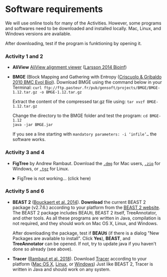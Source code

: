 # Software requirements

We will use online tools for many of the Activities. However, some programs and softwares need to be downloaded and installed locally. Mac, Linux, and Windows versions are available. 

After downloading, test if the program is funktioning by opening it.

### Activity 1 and 2

*	**AliView** [AliView alignment viewer](http://ormbunkar.se/aliview) ([Larsson 2014 Bioinf](https://doi.org/10.1093/bioinformatics/btu531))

* **BMGE** (Block Mapping and Gathering with Entropy ([Criscuolo & Gribaldo 2010 BMC Evol Biol](https://doi.org/10.1186/1471-2148-10-210)). Download BMGE using the command below in your Terminal: 
	`curl ftp://ftp.pasteur.fr/pub/gensoft/projects/BMGE/BMGE-1.12.tar.gz -o BMGE-1.12.tar.gz`

	Extract the content of the compressed tar.gz file using:
	`tar xvzf BMGE-1.12.tar.gz `

	Change the directory to the BMGE folder and test the program:
	`cd BMGE-1.12`  
	`java -jar BMGE.jar `

	If you see a line starting with `mandatory parameters: -i ‘infile’…` the software works.
	

### Activity 3 and 4

* **FigTree** by Andrew Rambaut. Download the [`.dmg`](https://github.com/rambaut/figtree/releases/download/v1.4.4/FigTree.v1.4.4.dmg) for Mac users, [`.zip`](https://github.com/rambaut/figtree/releases/download/v1.4.4/FigTree.v1.4.4.zip) for Windows, or [`.tgz`](https://github.com/rambaut/figtree/releases/download/v1.4.4/FigTree_v1.4.4.tgz) for Linux.

	<details>
	  <summary>FigTree is not working... (click here)</summary>
	
	--------
	
	* For Windows/Linux users: try to fix by installing/updating to the newest java version.
	
	* For Mac users:
		* Try to fix by installing/updating to the newest java version. To do so, go to the terminal:
		`java -version` (Check the installed version)
		`brew install openjdk` (If you don't have homebrew, follow instructions [here](https://brew.sh/).
		To have openjdk in your PATH, run:
		`echo 'export PATH="/usr/local/opt/openjdk/bin:$PATH"' >> ~/.zshrc`
		`source ~/.zshrc`
		`java -version` (Check the installed version)
	
		* The app is till not responding? Update the "universalJavaApplicationStub".
		`cd /Applications/FigTree\ v1.4.4.app/Contents/MacOS`
		`curl -O https://raw.githubusercontent.com/tofi86/universalJavaApplicationStub/master/src/universalJavaApplicationStub`
		`chmod 755 universalJavaApplicationStub`
	
		* The app is till not responding? Try opening from the terminal:
		`java -jar /Applications/FigTree\ v1.4.4.app/Contents/Resources/Java/figtree.jar`
	
	--------
	</details>

### Activity 5 and 6

* **BEAST 2** ([Bouckaert et al. 2014](https://doi.org/10.1371/journal.pcbi.1003537)). **Download** the current BEAST 2 package (v2.7.6.) according to your platform from the [BEAST 2 website](http://www.beast2.org/). The BEAST 2 package includes BEAUti, BEAST 2 itself, TreeAnnotator, and other tools. As all these programs are written in Java, compilation is not required, and they should work on Mac OS X, Linux, and Windows. 

	After downloading the package, test if **BEAUti** (if there is a dialog "New Packages are available to install". Click **Yes**), **BEAST**, and **TreeAnnotator** can be opened. If not, try to update java if you haven't done so already (see above). 
	

* **Tracer** ([Rambaut et al. 2018](https://doi.org/10.1093/sysbio/syy032)). Download [Tracer](https://github.com/beast-dev/tracer/releases) according to your platform ([Mac OS X](https://github.com/beast-dev/tracer/releases/download/v1.7.2/Tracer.v1.7.2.dmg), [Linux](https://github.com/beast-dev/tracer/releases/download/v1.7.2/Tracer_v1.7.2.tgz), or [Windows](https://github.com/beast-dev/tracer/releases/download/v1.7.2/Tracer.v1.7.2.zip)) Just like BEAST 2, Tracer is written in Java and should work on any system.



